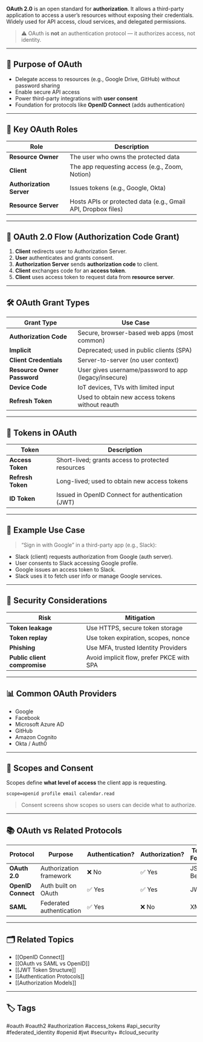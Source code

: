 **OAuth 2.0** is an open standard for **authorization**. It allows a third-party application to access a user’s resources without exposing their credentials. Widely used for API access, cloud services, and delegated permissions.

> ⚠️ OAuth is **not** an authentication protocol — it authorizes access, not identity.

---

## 🎯 Purpose of OAuth

- Delegate access to resources (e.g., Google Drive, GitHub) without password sharing
- Enable secure API access
- Power third-party integrations with **user consent**
- Foundation for protocols like **OpenID Connect** (adds authentication)

---

## 🧩 Key OAuth Roles

| Role                | Description                                                   |
|---------------------|---------------------------------------------------------------|
| **Resource Owner**  | The user who owns the protected data                          |
| **Client**          | The app requesting access (e.g., Zoom, Notion)                |
| **Authorization Server** | Issues tokens (e.g., Google, Okta)                      |
| **Resource Server** | Hosts APIs or protected data (e.g., Gmail API, Dropbox files) |

---

## 🔄 OAuth 2.0 Flow (Authorization Code Grant)

1. **Client** redirects user to Authorization Server.
2. **User** authenticates and grants consent.
3. **Authorization Server** sends **authorization code** to client.
4. **Client** exchanges code for an **access token**.
5. **Client** uses access token to request data from **resource server**.

---

## 🛠 OAuth Grant Types

| Grant Type             | Use Case                                               |
|------------------------|--------------------------------------------------------|
| **Authorization Code** | Secure, browser-based web apps (most common)           |
| **Implicit**           | Deprecated; used in public clients (SPA)               |
| **Client Credentials** | Server-to-server (no user context)                     |
| **Resource Owner Password** | User gives username/password to app (legacy/insecure) |
| **Device Code**        | IoT devices, TVs with limited input                    |
| **Refresh Token**      | Used to obtain new access tokens without reauth        |

---

## 🔐 Tokens in OAuth

| Token           | Description                                                  |
|------------------|--------------------------------------------------------------|
| **Access Token** | Short-lived; grants access to protected resources            |
| **Refresh Token**| Long-lived; used to obtain new access tokens                 |
| **ID Token**     | Issued in OpenID Connect for authentication (JWT)           |

---

## 🧠 Example Use Case

> “Sign in with Google” in a third-party app (e.g., Slack):

- Slack (client) requests authorization from Google (auth server).
- User consents to Slack accessing Google profile.
- Google issues an access token to Slack.
- Slack uses it to fetch user info or manage Google services.

---

## 🧱 Security Considerations

| Risk                         | Mitigation                                      |
|------------------------------|-------------------------------------------------|
| **Token leakage**            | Use HTTPS, secure token storage                 |
| **Token replay**             | Use token expiration, scopes, nonce             |
| **Phishing**                 | Use MFA, trusted Identity Providers             |
| **Public client compromise** | Avoid implicit flow, prefer PKCE with SPA       |

---

## 📊 Common OAuth Providers

- Google
- Facebook
- Microsoft Azure AD
- GitHub
- Amazon Cognito
- Okta / Auth0

---

## 📎 Scopes and Consent

Scopes define **what level of access** the client app is requesting.

```http
scope=openid profile email calendar.read
```

> Consent screens show scopes so users can decide what to authorize.

---

## 📚 OAuth vs Related Protocols

|Protocol|Purpose|Authentication?|Authorization?|Token Format|
|---|---|---|---|---|
|**OAuth 2.0**|Authorization framework|❌ No|✅ Yes|JSON / Bearer|
|**OpenID Connect**|Auth built on OAuth|✅ Yes|✅ Yes|JWT|
|**SAML**|Federated authentication|✅ Yes|❌ No|XML|

---

## 🗂 Related Topics

- [[OpenID Connect]]
- [[OAuth vs SAML vs OpenID]]
- [[JWT Token Structure]]
- [[Authentication Protocols]]
- [[Authorization Models]]

---

## 🏷 Tags

#oauth #oauth2 #authorization #access_tokens #api_security #federated_identity #openid #jwt #security+ #cloud_security